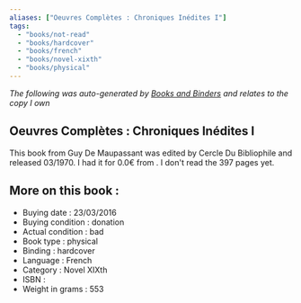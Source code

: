 ```yaml
---
aliases: ["Oeuvres Complètes : Chroniques Inédites I"] 
tags: 
  - "books/not-read" 
  - "books/hardcover" 
  - "books/french"
  - "books/novel-xixth"
  - "books/physical"
---
```


_The following was auto-generated by [Books and Binders](Books%20and%20Binders.md) and relates to the copy I own_
## Oeuvres Complètes : Chroniques Inédites I
This book from Guy De Maupassant was edited by Cercle Du Bibliophile and released 03/1970. I had it for 0.0€ from . I don't read the 397 pages yet.

## More on this book :
- Buying date : 23/03/2016
- Buying condition : donation
- Actual condition : bad
- Book type : physical
- Binding : hardcover
- Language : French
- Category : Novel XIXth
- ISBN : 
- Weight in grams : 553
